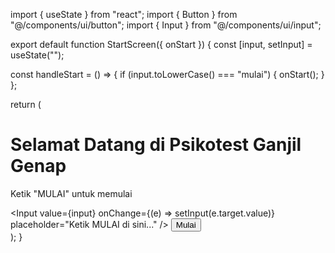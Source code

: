 import { useState } from "react";
import { Button } from "@/components/ui/button";
import { Input } from "@/components/ui/input";

export default function StartScreen({ onStart }) {
  const [input, setInput] = useState("");

  const handleStart = () => {
    if (input.toLowerCase() === "mulai") {
      onStart();
    }
  };

  return (
    <div className="flex flex-col items-center justify-center h-screen space-y-4">
      <h1 className="text-2xl font-bold">Selamat Datang di Psikotest Ganjil Genap</h1>
      <p>Ketik "MULAI" untuk memulai</p>
      <Input 
        value={input} 
        onChange={(e) => setInput(e.target.value)} 
        placeholder="Ketik MULAI di sini..." 
      />
      <Button onClick={handleStart}>Mulai</Button>
    </div>
  );
}
